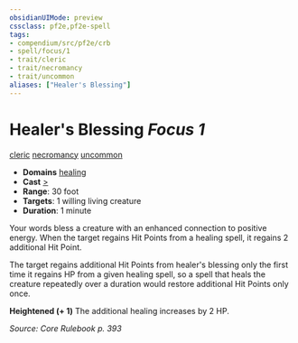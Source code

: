 ```yaml
---
obsidianUIMode: preview
cssclass: pf2e,pf2e-spell
tags:
- compendium/src/pf2e/crb
- spell/focus/1
- trait/cleric
- trait/necromancy
- trait/uncommon
aliases: ["Healer's Blessing"]
---
```

# Healer's Blessing *Focus 1*   
[cleric](Reference/Rules/Traits/cleric.md "Cleric Class Trait")  [necromancy](necromancy.md "Necromancy School Trait")  [uncommon](uncommon.md "Uncommon Rarity Trait")  

- **Domains** [healing](Reference/Compendium/Setting/domains.md#Healing)
- **Cast** [>](chapter-9-playing-the-game.md#Actions "Single Action") 
- **Range**: 30 foot
- **Targets**: 1 willing living creature
- **Duration**: 1 minute

Your words bless a creature with an enhanced connection to positive energy. When the target regains Hit Points from a healing spell, it regains 2 additional Hit Point.

The target regains additional Hit Points from healer's blessing only the first time it regains HP from a given healing spell, so a spell that heals the creature repeatedly over a duration would restore additional Hit Points only once.

**Heightened (+ 1)** The additional healing increases by 2 HP.

*Source: Core Rulebook p. 393*